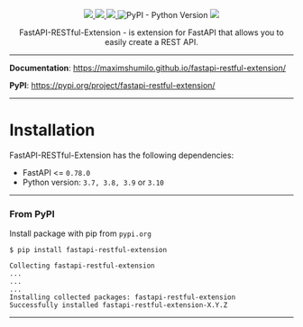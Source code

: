 <p align="center">
    <a href="https://github.com/maximshumilo/fastapi-restful-extension/actions?query=workflow%3ATest+event%3Apush+branch%3Amaster" target="_blank">
        <img src="https://github.com/maximshumilo/fastapi-restful-extension/actions/workflows/test.yml/badge.svg">
    </a>
    <a href="https://codecov.io/gh/maximshumilo/fastapi-restful-extension">
        <img src="https://img.shields.io/codecov/c/gh/maximshumilo/fastapi-restful-extension?color=31c955"/>
    </a>
    <a href="https://pypi.org/project/fastapi-restful-extension/" target="_blank">
        <img src="https://img.shields.io/pypi/v/fastapi-restful-extension?color=31c955&label=pypi%20package">
    </a>
    <img alt="PyPI - Python Version" src="https://img.shields.io/pypi/pyversions/fastapi-restful-extension?color=31c955">
    <a href="https://pypi.org/project/fastapi-restful-extension/" target="_blank">
        <img src="https://static.pepy.tech/personalized-badge/fastapi-restful-extension?period=total&units=international_system&left_color=grey&right_color=brightgreen&left_text=Downloads">
    </a>
</p>

<p align="center">
    FastAPI-RESTful-Extension - is extension for FastAPI that allows you to easily create a REST API.
</p>

---

**Documentation**: <a href="https://maximshumilo.github.io/fastapi-restful-extension/" target="_blank">https://maximshumilo.github.io/fastapi-restful-extension/ </a>

**PyPI**: <a href="https://pypi.org/project/fastapi-restful-extension/" target="_blank">https://pypi.org/project/fastapi-restful-extension/ </a>

---

# Installation

FastAPI-RESTful-Extension has the following dependencies:

- FastAPI <= `0.78.0`
- Python version: `3.7, 3.8, 3.9` or `3.10`

---

### From PyPI
Install package with pip from `pypi.org`

```console
$ pip install fastapi-restful-extension

Collecting fastapi-restful-extension
...
...
...
Installing collected packages: fastapi-restful-extension
Successfully installed fastapi-restful-extension-X.Y.Z
```

---
